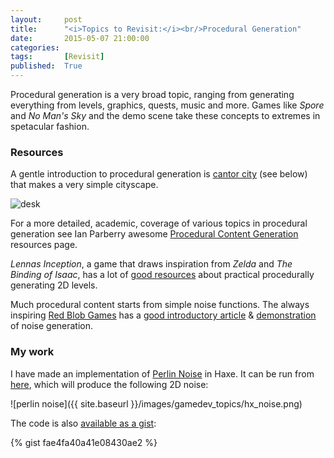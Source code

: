 ```yaml
---
layout:     post
title:      "<i>Topics to Revisit:</i><br/>Procedural Generation"
date:       2015-05-07 21:00:00
categories: 
tags:       [Revisit]
published:  True
---
```


Procedural generation is a very broad topic, ranging from generating everything from levels, graphics, quests, music and more. Games like _Spore_ and _No Man's Sky_ and the demo scene take these concepts to extremes in spetacular fashion.


### Resources

A gentle introduction to procedural generation is [cantor city](http://procworld.blogspot.dk/2014/11/cantor-city.html) (see below) that makes a very simple cityscape.

![desk](http://2.bp.blogspot.com/-4DXBmMcQ7kE/VGfaKyPjzII/AAAAAAAAHJU/xIgDhW_ihFo/s1600/GrammarPreview%2B2014-11-14%2B17-05-42-77.gif)

For a more detailed, academic, coverage of various topics in procedural generation see Ian Parberry awesome [Procedural Content Generation](http://larc.unt.edu/ian/research/content/) resources page.

_Lennas Inception_, a game that draws inspiration from _Zelda_ and _The Binding of Isaac_, has a lot of [good resources](http://bytten-studio.com/devlog//tags.html#proceduralgeneration-ref) about practical procedurally generating 2D levels.

Much procedural content starts from simple noise functions. The always inspiring [Red Blob Games](http://www.redblobgames.com) has a [good introductory article](http://www.redblobgames.com/articles/noise/introduction.html) & [demonstration](http://www.redblobgames.com/articles/noise/2d/) of noise generation.


### My work

I have made an implementation of [Perlin Noise](http://en.wikipedia.org/wiki/Perlin_noise) in Haxe. It can be run from [here](http://try.haxe.org/#f1cc2), which will produce the following 2D noise:

![perlin noise]({{ site.baseurl }}/images/gamedev_topics/hx_noise.png)

The code is also [available as a gist](https://gist.github.com/anissen/fae4fa40a41e08430ae2):

{% gist fae4fa40a41e08430ae2 %}

